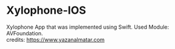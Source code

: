 # Xylophone-IOS
Xylophone App that was implemented using Swift. 
Used Module: AVFoundation.  
credits: https://www.yazanalmatar.com
